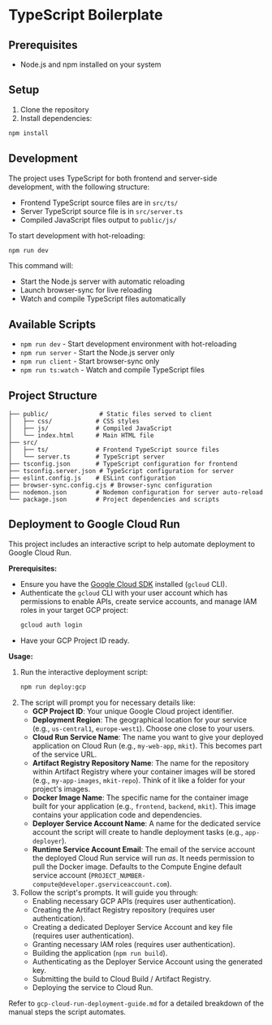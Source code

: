 # TypeScript Boilerplate

## Prerequisites
- Node.js and npm installed on your system

## Setup
1. Clone the repository
2. Install dependencies:
```bash
npm install
```

## Development
The project uses TypeScript for both frontend and server-side development, with the following structure:
- Frontend TypeScript source files are in `src/ts/`
- Server TypeScript source file is in `src/server.ts`
- Compiled JavaScript files output to `public/js/`

To start development with hot-reloading:
```bash
npm run dev
```

This command will:
- Start the Node.js server with automatic reloading
- Launch browser-sync for live reloading
- Watch and compile TypeScript files automatically

## Available Scripts
- `npm run dev` - Start development environment with hot-reloading
- `npm run server` - Start the Node.js server only
- `npm run client` - Start browser-sync only
- `npm run ts:watch` - Watch and compile TypeScript files

## Project Structure
```
├── public/              # Static files served to client
│   ├── css/            # CSS styles
│   ├── js/             # Compiled JavaScript
│   └── index.html      # Main HTML file
├── src/
│   ├── ts/             # Frontend TypeScript source files
│   └── server.ts       # TypeScript server
├── tsconfig.json       # TypeScript configuration for frontend
├── tsconfig.server.json # TypeScript configuration for server
├── eslint.config.js    # ESLint configuration
├── browser-sync.config.cjs # Browser-sync configuration
├── nodemon.json        # Nodemon configuration for server auto-reload
└── package.json        # Project dependencies and scripts
```

## Deployment to Google Cloud Run

This project includes an interactive script to help automate deployment to Google Cloud Run.

**Prerequisites:**

*   Ensure you have the [Google Cloud SDK](https://cloud.google.com/sdk/docs/install) installed (`gcloud` CLI).
*   Authenticate the `gcloud` CLI with your user account which has permissions to enable APIs, create service accounts, and manage IAM roles in your target GCP project:
    ```bash
    gcloud auth login
    ```
*   Have your GCP Project ID ready.

**Usage:**

1.  Run the interactive deployment script:
    ```bash
    npm run deploy:gcp
    ```
2.  The script will prompt you for necessary details like:
    *   **GCP Project ID**: Your unique Google Cloud project identifier.
    *   **Deployment Region**: The geographical location for your service (e.g., `us-central1`, `europe-west1`). Choose one close to your users.
    *   **Cloud Run Service Name**: The name you want to give your deployed application on Cloud Run (e.g., `my-web-app`, `mkit`). This becomes part of the service URL.
    *   **Artifact Registry Repository Name**: The name for the repository within Artifact Registry where your container images will be stored (e.g., `my-app-images`, `mkit-repo`). Think of it like a folder for your project's images.
    *   **Docker Image Name**: The specific name for the container image built for your application (e.g., `frontend`, `backend`, `mkit`). This image contains your application code and dependencies.
    *   **Deployer Service Account Name**: A name for the dedicated service account the script will create to handle deployment tasks (e.g., `app-deployer`).
    *   **Runtime Service Account Email**: The email of the service account the deployed Cloud Run service will run *as*. It needs permission to pull the Docker image. Defaults to the Compute Engine default service account (`PROJECT_NUMBER-compute@developer.gserviceaccount.com`).
3.  Follow the script's prompts. It will guide you through:
    *   Enabling necessary GCP APIs (requires user authentication).
    *   Creating the Artifact Registry repository (requires user authentication).
    *   Creating a dedicated Deployer Service Account and key file (requires user authentication).
    *   Granting necessary IAM roles (requires user authentication).
    *   Building the application (`npm run build`).
    *   Authenticating as the Deployer Service Account using the generated key.
    *   Submitting the build to Cloud Build / Artifact Registry.
    *   Deploying the service to Cloud Run.

Refer to `gcp-cloud-run-deployment-guide.md` for a detailed breakdown of the manual steps the script automates.
